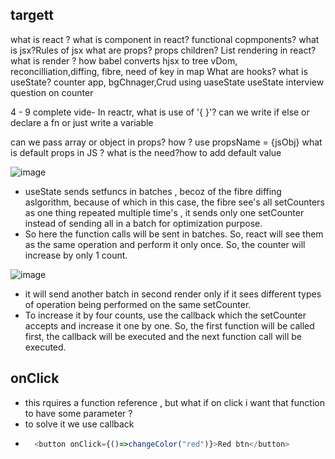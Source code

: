 ## targett

what is react ?
what is component in react? functional copmponents?
what is jsx?Rules of jsx
what are props?
props children?
List rendering in react?
what is render ? how babel converts hjsx to tree
vDom, reconcilliation,diffing, fibre, need of key in map
What are hooks?
what is useState? counter app, bgChnager,Crud using uaseState
useState interview question on counter

4 - 9 complete vide-
In reactr, what is use of '{ }'? can we write if else or declare a fn
or just write a variable

can we pass array or object in props? how ? use propsName = {jsObj}
what is default props in JS ? what is the need?how to add default value

![image](https://github.com/yghugardare/React-learn/assets/117991996/c8ba1ec4-8eee-479f-9778-7c22c28d6ab3)

- useState sends setfuncs in batches , becoz of the fibre diffing aslgorithm, because of which in this case, the fibre see's all 
setCounters as one thing repeated multiple time's , it sends only one setCounter instead of sending all in a batch for optimization purpose.
- So here the function calls will be sent in batches. So, react will see them as the same operation and perform it only once. So, the counter 
will increase by only 1 count.

![image](https://github.com/yghugardare/React-learn/assets/117991996/f6a71a97-2042-49f9-8ef9-f52b40fb5ed8)

- it will send another batch in second render only if it sees different types of operation being performed on the same setCounter.
- To increase it by four counts, use the callback which the setCounter accepts and increase it one by one. So, the first function will be called first, the callback will be executed and the next function call will be executed.

## onClick
- this rquires a function reference , but what if on click i want that function to have some parameter ? 
- to solve it we use callback
- ```javascript
    <button onClick={()=>changeColor("red")}>Red btn</button>

    ```